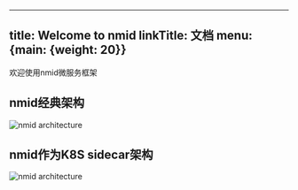 
---
title: Welcome to nmid
linkTitle: 文档
menu: {main: {weight: 20}}
---

欢迎使用nmid微服务框架

## nmid经典架构

<img src="/images/nmid-architecture.png" alt="nmid architecture"/>

## nmid作为K8S sidecar架构

<img src="/images/nmid-sidecar.png" alt="nmid architecture"/>
